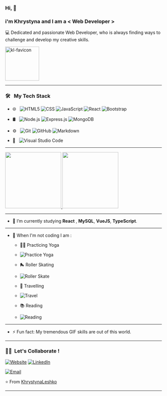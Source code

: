 ### Hi, 👋
 <h3>i'm Khrystyna
   and I am a < Web Developer > </h3>
  
💻 Dedicated and passionate Web Developer, who is always finding ways to challenge and develop my creative skills.

<img width="109" alt="kl-favicon" src="https://user-images.githubusercontent.com/61162228/131033328-d80121fa-67ae-4f8b-85f4-3fd74b6586ae.png">

- - - - 

 <h3> 🛠 &nbsp; My Tech Stack</h3>
  
  - 🌐 &nbsp;
  ![HTML5](https://img.shields.io/badge/-HTML5-333333?style=flat&logo=HTML5)
  ![CSS](https://img.shields.io/badge/-CSS-333333?style=flat&logo=CSS3&logoColor=1572B6)
  ![JavaScript](https://img.shields.io/badge/-JavaScript-333333?style=flat&logo=javascript)
  ![React](https://img.shields.io/badge/-React-333333?style=flat&logo=react)
  ![Bootstrap](https://img.shields.io/badge/-Bootstrap-333333?style=flat&logo=bootstrap&logoColor=563D7C)
  
  - 🛢 &nbsp;
  ![Node.js](https://img.shields.io/badge/-Node.js-333333?style=flat&logo=node.js)
  ![Express.js](https://img.shields.io/badge/-Express.js-333333?style=flat&logo=express.js)
  ![MongoDB](https://img.shields.io/badge/-MongoDB-333333?style=flat&logo=mongodb)
  
- ⚙️ &nbsp;
  ![Git](https://img.shields.io/badge/-Git-333333?style=flat&logo=git)
  ![GitHub](https://img.shields.io/badge/-GitHub-333333?style=flat&logo=github)
  ![Markdown](https://img.shields.io/badge/-Markdown-333333?style=flat&logo=markdown)
  
- 🔧 &nbsp;
  ![Visual Studio Code](https://img.shields.io/badge/-Visual%20Studio%20Code-333333?style=flat&logo=visual-studio-code&logoColor=007ACC)

 - - - - 
  
  <a href="https://github.com/KhrystynaLeshko">
   <img height="180em" src="https://github-readme-stats.vercel.app/api?username=KhrystynaLeshko&theme=buefy&show_icons=true" />
   <img height="180em" src="https://github-readme-stats.vercel.app/api/top-langs/?username=KhrystynaLeshko&theme=buefy&layout=compact" />
  </a>
  
 - - - -
 
  - 🌱 I’m currently studying **React** , **MySQL**, **VueJS**, **TypeScript**.
 
 - - - - 
 
  - 💫  When I'm not coding I am :
    - 🧘‍♀️ Practicing Yoga
    - ![Practice Yoga ](https://media.giphy.com/media/3o7TKPJosaxfCfnrk4/giphy.gif?cid=ecf05e47b0l8dh3znwitflrlhm69x9zdqbgxmm0hcwl6vjnr&rid=giphy.gif&ct=g/)
 
    - 🛼 Roller Skating 
    - ![Roller Skate](https://media.giphy.com/media/Z9VjNxfI12amHUrwdO/giphy.gif?cid=ecf05e4756u1j9un467etkl2f26rl3xs8ozuqeo3x4r9h7m6&rid=giphy.gif&ct=g)
    
    - 🧭 Travelling
    - ![Travel](https://media.giphy.com/media/MOTkF7sT8u2Z2/giphy.gif?cid=ecf05e47iialgo16vm93yopz3yx33cy998kq8lb8n8hea27u&rid=giphy.gif&ct=g)
    
    - 📚 Reading
    - ![Reading](https://media.giphy.com/media/51XVqRxtB4jqo/giphy.gif?cid=ecf05e47ffgto711hdyja5yucaldt5p566f8640iqtja9z3a&rid=giphy.gif&ct=g)
 
 - - - -
  - ⚡  Fun fact: My tremendous GIF skills are out of this world.

 - - - - 
  
<h3> 🤝🏻 &nbsp;Let's Collaborate ! </h3>

<a href="https://kl-cool-portfolio.netlify.app/"><img alt="Website" src="https://img.shields.io/badge/Website-blue?style=flat-square&logo=google-chrome"></a>
<a href="https://www.linkedin.com/in/khrystyna-leshko"><img alt="LinkedIn" src="https://img.shields.io/badge/LinkedIn-0077B5?style=for-the-badge&logo=linkedin&logoColor=white"></a>

<a href="mailto: christinelechko@gmail.com"><img alt="Email" src="https://img.shields.io/badge/Email-christinelechko@gmail.com-blue?style=flat-square&logo=gmail"></a>
</p>

⭐️ From [KhrystynaLeshko](https://github.com/KhrystynaLeshko)

- - - - 


